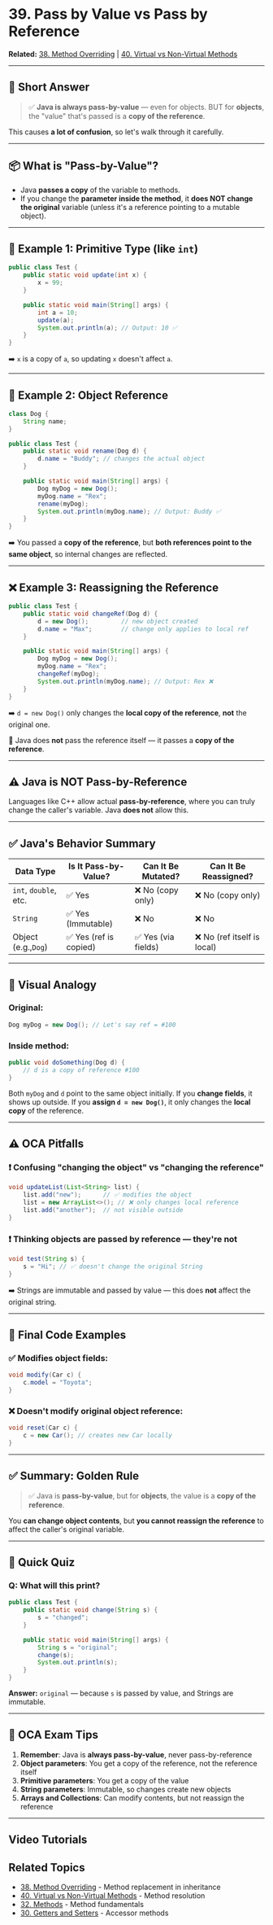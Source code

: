 # 39. Pass by Value vs Pass by Reference

**Related:** [38. Method Overriding](38-method-overriding.md) | [40. Virtual vs Non-Virtual Methods](40-virtual-vs-non-virtual-methods.md)

---

## 🧠 Short Answer

> ✅ **Java is always pass-by-value** — even for objects.
> BUT for **objects**, the "value" that's passed is a **copy of the reference**.

This causes **a lot of confusion**, so let's walk through it carefully.

---

## 📦 What is "Pass-by-Value"?

- Java **passes a copy** of the variable to methods.
- If you change the **parameter inside the method**, it **does NOT change the original** variable (unless it's a reference pointing to a mutable object).

---

## 🔢 Example 1: Primitive Type (like `int`)

```java
public class Test {
    public static void update(int x) {
        x = 99;
    }

    public static void main(String[] args) {
        int a = 10;
        update(a);
        System.out.println(a); // Output: 10 ✅
    }
}
```

➡️ `x` is a copy of `a`, so updating `x` doesn't affect `a`.

---

## 🧪 Example 2: Object Reference

```java
class Dog {
    String name;
}

public class Test {
    public static void rename(Dog d) {
        d.name = "Buddy"; // changes the actual object
    }

    public static void main(String[] args) {
        Dog myDog = new Dog();
        myDog.name = "Rex";
        rename(myDog);
        System.out.println(myDog.name); // Output: Buddy ✅
    }
}
```

➡️ You passed a **copy of the reference**, but **both references point to the same object**, so internal changes are reflected.

---

## ❌ Example 3: Reassigning the Reference

```java
public class Test {
    public static void changeRef(Dog d) {
        d = new Dog();         // new object created
        d.name = "Max";        // change only applies to local ref
    }

    public static void main(String[] args) {
        Dog myDog = new Dog();
        myDog.name = "Rex";
        changeRef(myDog);
        System.out.println(myDog.name); // Output: Rex ❌
    }
}
```

➡️ `d = new Dog()` only changes the **local copy of the reference**, **not** the original one.

📌 Java does **not** pass the reference itself — it passes a **copy of the reference**.

---

## ⚠️ Java is NOT Pass-by-Reference

Languages like C++ allow actual **pass-by-reference**, where you can truly change the caller's variable.
Java **does not** allow this.

---

## ✅ Java's Behavior Summary

| Data Type                 | Is It Pass-by-Value?   | Can It Be Mutated?  | Can It Be Reassigned?       |
| ------------------------- | ---------------------- | ------------------- | --------------------------- |
| `int`, `double`, etc. | ✅ Yes                 | ❌ No (copy only)   | ❌ No (copy only)           |
| `String`                | ✅ Yes (Immutable)     | ❌ No               | ❌ No                       |
| Object (e.g.,`Dog`)     | ✅ Yes (ref is copied) | ✅ Yes (via fields) | ❌ No (ref itself is local) |

---

## 🧠 Visual Analogy

### Original:

```java
Dog myDog = new Dog(); // Let's say ref = #100
```

### Inside method:

```java
public void doSomething(Dog d) {
    // d is a copy of reference #100
}
```

Both `myDog` and `d` point to the same object initially.
If you **change fields**, it shows up outside.
If you **assign `d = new Dog()`**, it only changes the **local copy** of the reference.

---

## ⚠️ OCA Pitfalls

### ❗ Confusing "changing the object" vs "changing the reference"

```java
void updateList(List<String> list) {
    list.add("new");      // ✅ modifies the object
    list = new ArrayList<>(); // ❌ only changes local reference
    list.add("another");  // not visible outside
}
```

### ❗ Thinking objects are passed by reference — **they're not**

```java
void test(String s) {
    s = "Hi"; // ✅ doesn't change the original String
}
```

➡️ Strings are immutable and passed by value — this does **not** affect the original string.

---

## 🧪 Final Code Examples

### ✅ Modifies object fields:

```java
void modify(Car c) {
    c.model = "Toyota";
}
```

### ❌ Doesn't modify original object reference:

```java
void reset(Car c) {
    c = new Car(); // creates new Car locally
}
```

---

## ✅ Summary: Golden Rule

> ✅ Java is **pass-by-value**, but for **objects**, the value is a **copy of the reference**.

You **can change object contents**,
but **you cannot reassign the reference** to affect the caller's original variable.

---

## 📌 Quick Quiz

### Q: What will this print?

```java
public class Test {
    public static void change(String s) {
        s = "changed";
    }

    public static void main(String[] args) {
        String s = "original";
        change(s);
        System.out.println(s);
    }
}
```

**Answer:** `original` — because `s` is passed by value, and Strings are immutable.

---

## 🎯 OCA Exam Tips

1. **Remember**: Java is **always pass-by-value**, never pass-by-reference
2. **Object parameters**: You get a copy of the reference, not the reference itself
3. **Primitive parameters**: You get a copy of the value
4. **String parameters**: Immutable, so changes create new objects
5. **Arrays and Collections**: Can modify contents, but not reassign the reference

---
## Video Tutorials

## Related Topics

- [38. Method Overriding](38-method-overriding.md) - Method replacement in inheritance
- [40. Virtual vs Non-Virtual Methods](40-virtual-vs-non-virtual-methods.md) - Method resolution
- [32. Methods](32-methods.md) - Method fundamentals
- [30. Getters and Setters](30-getters-and-setters.md) - Accessor methods

